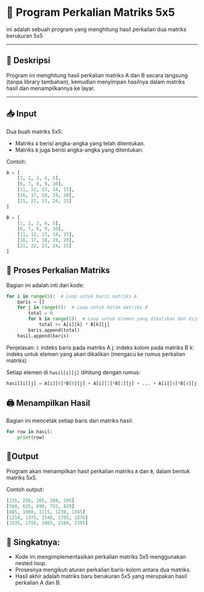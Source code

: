 # 📌 Program Perkalian Matriks 5x5

ini adalah sebuah program yang menghitung hasil perkalian dua matriks berukuran 5x5

---

## 📌 Deskripsi

Program ini menghitung hasil perkalian matriks A dan B secara langsung (tanpa library tambahan), kemudian menyimpan hasilnya dalam matriks hasil dan menampilkannya ke layar.

---

## 📥 Input

Dua buah matriks 5x5:

- Matriks `A` berisi angka-angka yang telah ditentukan.
- Matriks `B` juga berisi angka-angka yang ditentukan.

Contoh:

```python
A = [
    [1, 2, 3, 4, 5],
    [6, 7, 8, 9, 10],
    [11, 12, 13, 14, 15],
    [16, 17, 18, 19, 20],
    [21, 22, 23, 24, 25]
]

B = [
    [1, 2, 3, 4, 5],
    [6, 7, 8, 9, 10],
    [11, 12, 13, 14, 15],
    [16, 17, 18, 19, 20],
    [21, 22, 23, 24, 25]
]
```

## 🔄 Proses Perkalian Matriks
Bagian ini adalah inti dari kode:

```python
for i in range(5):  # Loop untuk baris matriks A
    baris = []
    for j in range(5):  # Loop untuk kolom matriks B
        total = 0
        for k in range(5):  # Loop untuk elemen yang dikalikan dan dijumlahkan
            total += A[i][k] * B[k][j]
        baris.append(total)
    hasil.append(baris)
```
Penjelasan:
i: indeks baris pada matriks A
j: indeks kolom pada matriks B
k: indeks untuk elemen yang akan dikalikan (mengacu ke rumus perkalian matriks)

Setiap elemen di `hasil[i][j]` dihitung dengan rumus:

```python
hasil[i][j] = A[i][0]*B[0][j] + A[i][1]*B[1][j] + ... + A[i][4]*B[4][j]
```
## 🖨️ Menampilkan Hasil
Bagian ini mencetak setiap baris dari matriks hasil:
```python
for row in hasil:
    print(row)
```
## 🧮Output
Program akan menampilkan hasil perkalian matriks `A` dan `B`, dalam bentuk matriks 5x5.

Contoh output:

```python
[235, 250, 265, 280, 295]
[560, 625, 690, 755, 820]
[885, 1000, 1115, 1230, 1345]
[1210, 1375, 1540, 1705, 1870]
[1535, 1750, 1965, 2180, 2395]
```


## 🧠 Singkatnya:
* Kode ini mengimplementasikan perkalian matriks 5x5 menggunakan nested loop.
* Prosesnya mengikuti aturan perkalian baris-kolom antara dua matriks.
* Hasil akhir adalah matriks baru berukuran 5x5 yang merupakan hasil perkalian A dan B.

